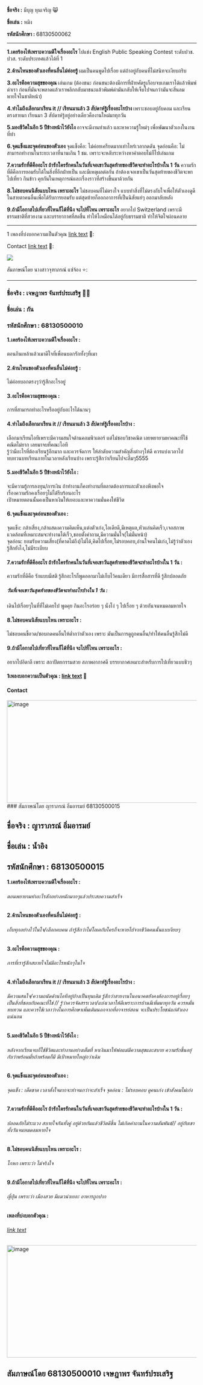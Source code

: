 <b>ชื่อจริง :</b> มีบุญ หุนเจริญ 😸


<b>ชื่อเล่น :</b> หมิง

<b>รหัสนักศึกษา : </b> 68130500062

------------------------------------------------------------
<b>1.เคยร้องไห้เพราะความดีใจเรื่องอะไร </b>
ไปแข่ง English Public Speaking Contest ระดับปวช. ปวส. ระดับประเทศแล้วได้ที่ 1

<b>2.ด้านไหนของตัวเองที่คนอื่นไม่ค่อยรู้ </b>
ผมเป็นคนพูดไปเรื่อย แต่ถ้าอยู่กับคนที่ไม่สนิทจะเงียบกริบ

<b>3.อะไรคือความสุขของคุณ </b>
เล่นเกม (ต้องชนะ ก่อนชนะต้องมีการที่ฝ่ายศัตรูเกือบจบเกมเราได้แล้วพิมพ์ด่าเรา ก่อนที่มันจะพลาดแล้วเราพลิกกลับมาชนะแล้วพิมพ์ด่ามันกลับให้เจ็บไปจนกว่ามันจะสิ่นลมหายใจในชาติหน้า)

<b>4.ทำไมถึงเลือกมาเรียน it // เรียนมาแล้ว 3 สัปดาห์รู้เรื่องอะไรบ้าง </b>
เพราะชอบอยู่กับคอม และเรียนตรงสายมา เรียนมา 3 สัปดาห์รู้อยู่อย่างเดียวคืองานใหม่มาทุกวัน

<b>5.มองชีวิตในอีก 5 ปีข้างหน้าไว้ยังไง </b>
อาจจะมีงานทำแล้ว และหาความรู้ใหม่ๆ เพื่อพัฒนาตัวเองในงานที่ทำ

<b>6.จุดแข็งและจุดอ่อนของตัวเอง </b>
จุดแข็งคือ: ไม่ค่อยเครียดมากเท่าไหร่เวลากดดัน จุดอ่อนคือ: ไม่สามารถทำงานในระยะเวลาที่นานเกิน 1 ชม. เพราะจะหลับระหว่างหาคำตอบไม่ก็ไปเล่นเกม

<b>7.ความรักที่ดีคืออะไร ถ้ารักใครรักคนในวันที่เจอเขาวันสุดท้ายของชีวิตจะทำอะไรบ้างใน 1 วัน </b>
ความรักที่ดีคือการยอมรับได้ในสิ่งที่อีกฝ่ายเป็น และมีเหตุผลต่อกัน ถ้าต้องเจอเขาเป็นวันสุดท้ายของชีวิตจะพาไปเที่ยว กินข้าว คุยกันในเหตุการณ์และเรื่องราวที่สร้างขึ้นมาด้วยกัน

<b>8.ไม่ชอบคนนิสัยแบบไหน เพราะอะไร</b>
ไม่ชอบคนที่ไม่ตรงใจ แบบทำสิ่งที่ไม่ตรงกับใจเพื่อให้ตัวเองดูดีในสายตาคนอื่นเพื่อได้รับการยอมรับ แต่สุดท้ายก็ออกอาการที่เป็นนิสัยแย่ๆ ออกมาลับหลัง

<b>9.ถ้ามีโอกาสไปเที่ยวที่ไหนก็ได้ที่นึง จะไปที่ไหน เพราะอะไร</b>
อยากไป Switzerland เพราะมีธรรมชาติที่สวยงาม และบรรยากาศที่สดชื่น ทำให้ไเหมือนได้อยู่กับธรรมชาติ ทำให้จิตใจผ่อนคลาย

---------------------------------------------------------------------------------------------------------------

1 เพลงที่บ่งบอกความเป็นตัวคุณ <a href="url">[link text](https://youtu.be/-MdKKKkZc-E?si=VwSPr6vZq756UeOt)</a> 🎵:

Contact  <a href="url">[link text](https://www.instagram.com/s.mingy/)</a> 🔗:



<img src="./images/MING.jpg/">


สัมภาษณ์โดย  นางสาวจุฑาภรณ์ แซ่จ้อง ⭐:

----------------------------------------------------------------------------

### ชื่อจริง : เจษฎาพร จันทร์ประเสริฐ 🤵‍♂️
### ชื่อเล่น : กัน
### รหัสนักศึกษา : 68130500010
#### 1.เคยร้องไห้เพราะความดีใจเรื่องอะไร :
ตอนกินเหล้าแล้วเมาดีใจที่เพื่อนบอกรักทั้งๆที่เมา
#### 2.ด้านไหนของตัวเองที่คนอื่นไม่ค่อยรู้ :
ไม่ค่อยบอกตรงๆว่ารู้สึกอะไรอยู่
#### 3.อะไรคือความสุขของคุณ :
การที่สามารถทำอะไรหรืออยู่กับอะไรได้นานๆ
#### 4.ทำไมถึงเลือกมาเรียน it // เรียนมาแล้ว 3 สัปดาห์รู้เรื่องอะไรบ้าง :
เลือกมาเรียนไอทีเพราะมีความสนใจด้านคอมพิวเตอร์ แต่ไม่ชอบวิชาคณิต เลยพยายามหาคณะที่ใช้คณิตไม่ยาก เลยมาจบที่คณะไอที <br>
รู้ว่ามีอะไรที่ต้องเรียนรู้อีกมาก และควรจัดการ ให้ลำดับความสำคัญสิ่งต่างๆให้ดี ควรแบ่งเวลาไปทบทวนบทเรียนภายในเวลาหลังเรียนบ้าง เพราะรู้สึกว่าเรียนไปจะลืมๆ5555
#### 5.มองชีวิตในอีก 5 ปีข้างหน้าไว้ยังไง :
จะมีความรู้การลงทุน/การเงิน ถ้าทำงานก็คงทำงานที่ตลาดต้องการและตัวเองพึงพอใจ<br>
เรื่องความรักคงเรื่อยๆไม่ได้รีบร้อนอะไร<br>
เป้าหมายตอนนั้นคงเป็นหาเงินให้เยอะและหาความมั่นคงให้ชีวิต
#### 6.จุดแข็งและจุดอ่อนของตัวเอง :
จุดแข็ง: กล้าเสี่ยง,กล้าแสดงความคิดเห็น,แต่งตัวเก่ง,ไอเดียดี,มีเหตุผล,หัวแล่นคิดเร็ว,เจอสภาพแวดล้อมที่เหมาะสมจะทำงานได้เร็ว,ชอบตั้งคำถาม,มีความมั่นใจ(ไม่มั่นหน้า)<br>
จุดอ่อน: ยอมรับความเสี่ยง(ที่คาดไม่ถึง)ไม่ได้,คิดไปเรื่อย,ไม่รอบคอบ,อ่านใจคนไม่เก่ง,ไม่รู้ว่าตัวเองรู้สึกยังไง,ไม่มีระเบียบ
#### 7.ความรักที่ดีคืออะไร ถ้ารักใครรักคนในวันที่เจอเขาวันสุดท้ายของชีวิตจะทำอะไรบ้างใน 1 วัน :
ความรักที่ดีคือ รักแบบมีสติ รู้สึกอะไรก็พูดออกมาไม่เก็บไว้คนเดียว มีการสื่อสารที่ดี รู้สึกปลอดภัย
##### วันที่เจอเขาวันสุดท้ายของชีวิตจะทำอะไรบ้างใน 1 วัน :
เดินไปเรื่อยๆในที่ที่ไม่เคยไป พูดคุย กินอะไรอร่อย ๆ นั่งโง่ ๆ ไปเรื่อย ๆ ด้วยกันจนหมดลมหายใจ
#### 8.ไม่ชอบคนนิสัยแบบไหน เพราะอะไร :
ไม่ชอบคนขี้อวด/ชอบกดคนอื่นให้ต่ำกว่าตัวเอง เพราะ มันเป็นการดูถูกคนอื่น/ทำให้คนอื่นรู้สึกไม่ดี
#### 9.ถ้ามีโอกาสไปเที่ยวที่ไหนก็ได้ที่นึง จะไปที่ไหน เพราะอะไร :
อยากไปอิตาลี เพราะ สถาปัตยกรรมสวย สภาพอากาศดี บรรยากาศเหมาะสำหรับการไปเที่ยวแบบชิวๆ


#### 1เพลงบอกความเป็นตัวคุณ : <a href="url">[link text](https://youtu.be/fYD7YsSRHOY?si=Aaz116kvUk4yN5sB)</a> 🎵
#### Contact
<img width="919" height="272" alt="image" src="./images/GunnerImg.png" />
### สัมภาษณ์โดย ญาราภรณ์ อิ่มอารมย์ 68130500015 

## ชื่อจริง : ญาราภรณ์ อิ่มอารมย์
## ชื่อเล่น : น้ำอิง
## รหัสนักศึกษา : 68130500015
#### 1.เคยร้องไห้เพราะความดีใจเรื่องอะไร : 
###### ตอนพยายามทำอะไรสักอย่างหนักมากๆแล้วประสบความสำเร็จ
#### 2.ด้านไหนของตัวเองที่คนอื่นไม่ค่อยรู้ :
###### เก็บทุกอย่างไว้ในใจ/เลือกคบคน ถ้ารู้สึกว่าไม่โอเคกับใครก็จะหายไปจากชีวิตคนนั้นแบบงียบๆ
#### 3.อะไรคือความสุขของคุณ : 
###### การที่เรารู้สึกสบายใจไม่มีอะไรหนักๆในใจ
#### 4.ทำไมถึงเลือกมาเรียน it // เรียนมาแล้ว 3 สัปดาห์รู้เรื่องอะไรบ้าง : 
###### มีความสนใจ/ความถนัดด้านไอทีอยู่บ้างเป็นทุนเดิม รู้สึกว่าสายงานในอนาคตยังคงต้องการอยู่เรื่อยๆ เป็นสิ่งที่ชอบกับคณะที่ใช่ // รู้ว่าควรจัดสรรเวลา/แบ่งเวลาให้ดีเพราะการบ้านมีเพิ่มมาทุกวัน ควรหมั่นทบทวน และควรใช้เวลาว่างในการศึกษาเพิ่มเติมนอกจากที่อาจารย์สอน จะเป็นประโยชน์แก่ตัวเองแน่นอน

#### 5.มองชีวิตในอีก 5 ปีข้างหน้าไว้ยังไง : 
###### หลังจากเรียนจบก็ใช้ชีวิตและทำงานอย่างเต็มที่ หาเงินมาให้พ่อแม่มีความสุขและสบาย ความรักขึ้นอยุ่กับว่าพร้อมมั้ยถ้าพร้อมก็มี มีเป้าหมายใหญ่กว่าเดิม
#### 6.จุดแข็งและจุดอ่อนของตัวเอง :
###### จุดแข็ง : เด็ดขาด เวลาตั้งใจมากจะทำจนกว่าจะสำเร็จ    จุดอ่อน : ไม่รอบคอบ ดูคนเก่ง เข้าสังคมไม่เก่ง 
#### 7.ความรักที่ดีคืออะไร ถ้ารักใครรักคนในวันที่เจอเขาวันสุดท้ายของชีวิตจะทำอะไรบ้างใน 1 วัน :
###### ปลอดภัยไม่ระแวง สบายใจกันทั้งคู่ อยู่ด้วยกันแล้วชีวิตดีขึ้น ไม่เกิดคำถามในความสัมพันธ์// อยู่กับเขาทั้งวันจนหมดลมหายใจ
#### 8.ไม่ชอบคนนิสัยแบบไหน เพราะอะไร :
###### โกหก เพราะว่า ไม่จริงใจ 
#### 9.ถ้ามีโอกาสไปเที่ยวที่ไหนก็ได้ที่นึง จะไปที่ไหน เพราะอะไร : 
###### ญี่ปุ่น เพราะว่า เมืองสวย มีแมวน่าเยอะ อาหารถูกปาก
#### เพลงที่บ่งบอกตัวคุณ : 
###### <a href="https://www.youtube.com/watch?v=XjlSBN82hfo&list=RDXjlSBN82hfo&start_radio=1">link text</a>
<img width="895" height="298" alt="image" src="./images/Naming_ig.png" />



## สัมภาษณ์โดย 68130500010 เจษฎาพร จันทร์ประเสริฐ
